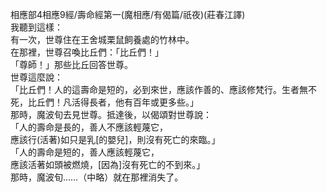 相應部4相應9經/壽命經第一(魔相應/有偈篇/祇夜)(莊春江譯)  
我聽到這樣：  
有一次，世尊住在王舍城栗鼠飼養處的竹林中。  
在那裡，世尊召喚比丘們：「比丘們！」  
「尊師！」那些比丘回答世尊。  
世尊這麼說：  
「比丘們！人的這壽命是短的，必到來世，應該作善的、應該修梵行。生者無不死，比丘們！凡活得長者，他有百年或更多些。」  
那時，魔波旬去見世尊。抵達後，以偈頌對世尊說：  
「人的壽命是長的，善人不應該輕蔑它，  
應該行(活著)如只是乳[的嬰兒]，則沒有死亡的來臨。」  
「人的壽命是短的，善人應該輕蔑它，  
應該活著如頭被燃燒，[因為]沒有死亡的不到來。」  
那時，魔波旬……（中略）就在那裡消失了。  
  
  
